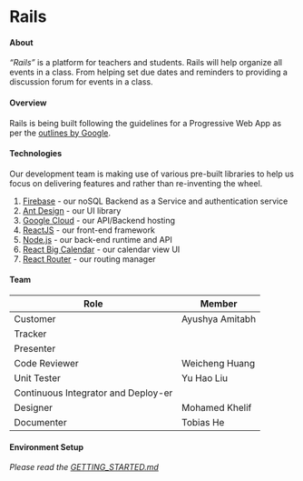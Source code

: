 # Rails

#### About  
_“Rails”_ is a platform for teachers and students. Rails will help organize all events in a class. From
helping set due dates and reminders to providing a discussion forum for events in a class.  

#### Overview
Rails is being built following the guidelines for a Progressive Web App as per the [outlines by Google](https://developers.google.com/web/fundamentals/codelabs/your-first-pwapp/). 

#### Technologies
Our development team is making use of various pre-built libraries to help us focus on delivering features and rather than re-inventing the wheel.

1. [Firebase](https://firebase.google.com) - our noSQL Backend as a Service and authentication service
2. [Ant Design](https://ant.design/) - our UI library
3. [Google Cloud](https://cloud.google.com) - our API/Backend hosting
4. [ReactJS](https://reactjs.org/) - our front-end framework
5. [Node.js](http://nodejs.org) - our back-end runtime and API 
6. [React Big Calendar](https://github.com/intljusticemission/react-big-calendar) - our calendar view UI
7. [React Router](https://reacttraining.com/react-router/web/guides/quick-start) - our routing manager

#### Team  

| Role | Member |  
|------|--------|
|Customer|Ayushya Amitabh|
|Tracker||
|Presenter||
|Code Reviewer|Weicheng Huang|
|Unit Tester|Yu Hao Liu|
|Continuous Integrator and Deploy-er||
|Designer|Mohamed Khelif|
|Documenter|Tobias He|

#### Environment Setup
_Please read the [GETTING_STARTED.md](./GETTING_STARTED.md)_
